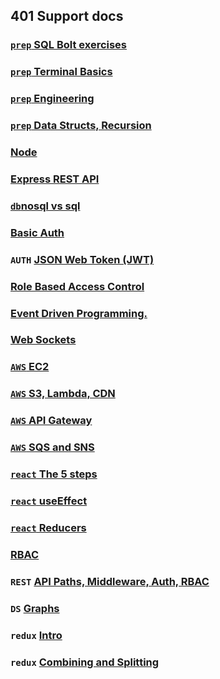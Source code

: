 ## 401 Support docs

### [`prep` SQL Bolt exercises](SQL.md)
### [`prep` Terminal Basics](terminal.md)
### [`prep` Engineering](js401/prep_engineering.md)
### [`prep` Data Structs, Recursion](js401/data_structs.md)

### [Node](js401%2Fjs401_01.md)
### [Express REST API](js401/03.md)
### [`db`nosql vs sql](js401%2Fjs401_04.md)
### [Basic Auth](js401%2F05.md)
### `AUTH` [JSON Web Token (JWT)](js401/06.md)
### [Role Based Access Control](js401/07.md)
### [Event Driven Programming.](./js401/08.md)
### [Web Sockets](./js401/09.md)

### [`AWS` EC2](./js401/10.md)
### [`AWS` S3, Lambda, CDN](js401%2F11.md)
### [`AWS` API Gateway](js401%2F12.md)
### [`AWS` SQS and  SNS](js401%2F13.md)
### [`react` The 5 steps](js401%2F15.md)
### [`react` useEffect](js401%2F16.md)
### [`react` Reducers](js401%2F17.md)
### [RBAC](js401%2F21.md)
### `REST` [API Paths, Middleware, Auth, RBAC](js401%2F22.md)
### `DS` [Graphs](js401%2F23.md)
### `redux` [Intro](js401%2F24.Redux.md)
### `redux` [Combining and Splitting](js401%2F25.md)